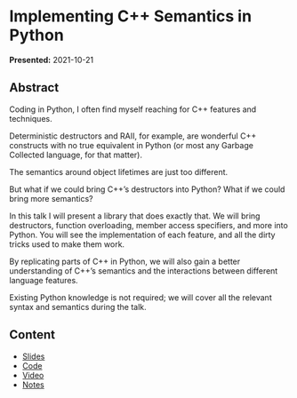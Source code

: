 # Implementing C++ Semantics in Python

**Presented:** 2021-10-21

## Abstract

Coding in Python, I often find myself reaching for C++ features and techniques.

Deterministic destructors and RAII, for example, are wonderful C++ constructs with no true equivalent in Python (or most any Garbage Collected language, for  that matter).

The semantics around object lifetimes are just too different.

But what if we could bring C++’s destructors into Python? What if we could bring more semantics?

In this talk I will present a library that does exactly that. We will  bring destructors, function overloading, member access specifiers, and  more into Python. You will see the implementation of each feature, and  all the dirty tricks used to make them work.

By replicating parts of C++ in Python, we will also gain a better understanding of C++’s  semantics and the interactions between different language features.

Existing Python knowledge is not required; we will cover all the relevant syntax and semantics during the talk.

## Content

- [Slides]
- [Code]
- [Video]
- [Notes]



[Slides]:2021-10-21-ImplCppSemantics.pdf
[Code]:https://github.com/tmr232/cpppy
[Notes]:../CoreCpp2021/prep-notes
[Video]:https://www.youtube.com/watch?v=HalN3dTUnL8
